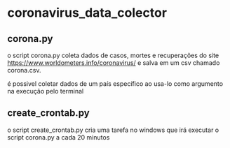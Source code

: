# coronavirus_data_colector

## corona.py
o script corona.py coleta dados de casos, mortes e recuperações do site https://www.worldometers.info/coronavirus/ e salva em um csv chamado corona.csv.

é possivel coletar dados de um país específico ao usa-lo como argumento na execução pelo terminal

## create_crontab.py
o script create_crontab.py cria uma tarefa no windows que irá executar o script corona.py a cada 20 minutos
